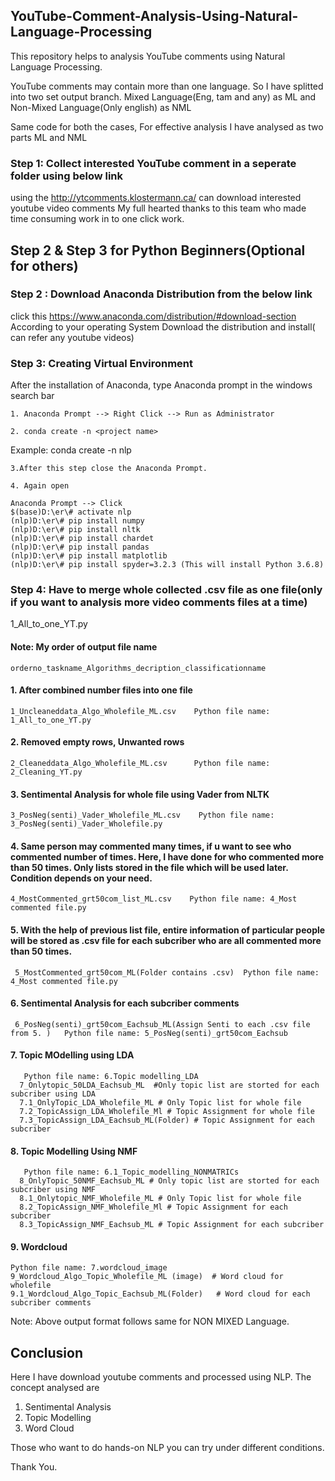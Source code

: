 ## YouTube-Comment-Analysis-Using-Natural-Language-Processing
This repository helps to analysis YouTube comments using Natural Language Processing.

YouTube comments may contain more than one language. So I have splitted into two set output branch. Mixed Language(Eng, tam and any) as ML and Non-Mixed Language(Only english) as NML

Same code for both the cases, For effective analysis I have analysed as two parts ML and NML

### Step 1: Collect interested YouTube comment in a seperate folder using below link ##

using the http://ytcomments.klostermann.ca/ can download interested youtube video comments
My full hearted thanks to this team who made time consuming work in to one click work.

## Step 2 &  Step 3 for Python Beginners(Optional for others)

### Step 2 : Download Anaconda Distribution from the below link ###

click  this https://www.anaconda.com/distribution/#download-section 
According to your operating System Download the distribution and install( can refer any youtube videos)

### Step 3: Creating Virtual Environment ###

After the installation of Anaconda, type Anaconda prompt in the windows search bar 

    1. Anaconda Prompt --> Right Click --> Run as Administrator 

    2. conda create -n <project name>

Example:
     conda create -n nlp

    3.After this step close the Anaconda Prompt.

    4. Again open

    Anaconda Prompt --> Click
    $(base)D:\er\# activate nlp
    (nlp)D:\er\# pip install numpy
    (nlp)D:\er\# pip install nltk
    (nlp)D:\er\# pip install chardet
    (nlp)D:\er\# pip install pandas
    (nlp)D:\er\# pip install matplotlib
    (nlp)D:\er\# pip install spyder=3.2.3 (This will install Python 3.6.8)
    
  
### Step 4: Have to merge whole collected .csv file as one file(only if you want to analysis more video comments files at a time)

1_All_to_one_YT.py

#### Note: My order of output file name
    orderno_taskname_Algorithms_decription_classificationname
#### 1. After combined number files into one file  
    1_Uncleaneddata_Algo_Wholefile_ML.csv    Python file name: 1_All_to_one_YT.py      
#### 2. Removed empty rows, Unwanted rows 
    2_Cleaneddata_Algo_Wholefile_ML.csv      Python file name: 2_Cleaning_YT.py
#### 3. Sentimental Analysis for whole file using Vader from NLTK
    3_PosNeg(senti)_Vader_Wholefile_ML.csv    Python file name: 3_PosNeg(senti)_Vader_Wholefile.py
#### 4. Same person may commented many times, if u want to see who commented number of times. Here, I have done for who commented more than 50 times. Only lists stored in the file which will be used later. Condition depends on your need.         
    4_MostCommented_grt50com_list_ML.csv    Python file name: 4_Most commented file.py
#### 5. With the help of previous list file, entire information of particular people will be stored as .csv file for each subcriber who are all commented more than 50 times.              
     5_MostCommented_grt50com_ML(Folder contains .csv)  Python file name: 4_Most commented file.py
#### 6. Sentimental Analysis for each subcriber comments
     6_PosNeg(senti)_grt50com_Eachsub_ML(Assign Senti to each .csv file from 5. )   Python file name: 5_PosNeg(senti)_grt50com_Eachsub
#### 7. Topic MOdelling using LDA 
       Python file name: 6.Topic modelling_LDA 
      7_Onlytopic_50LDA_Eachsub_ML  #Only topic list are storted for each subcriber using LDA
      7.1_OnlyTopic_LDA_Wholefile_ML # Only Topic list for whole file
      7.2_TopicAssign_LDA_Wholefile_Ml # Topic Assignment for whole file
      7.3_TopicAssign_LDA_Eachsub_ML(Folder) # Topic Assignment for each subcriber
#### 8. Topic Modelling Using NMF
       Python file name: 6.1_Topic_modelling_NONMATRICs
      8_OnlyTopic_50NMF_Eachsub_ML # Only topic list are storted for each subcriber using NMF
      8.1_Onlytopic_NMF_Wholefile_ML # Only Topic list for whole file
      8.2_TopicAssign_NMF_Wholefile_Ml # Topic Assignment for each subcriber
      8.3_TopicAssign_NMF_Eachsub_ML # Topic Assignment for each subcriber  
#### 9. Wordcloud     
    Python file name: 7.wordcloud_image
    9_Wordcloud_Algo_Topic_Wholefile_ML (image)  # Word cloud for wholefile                             
    9.1_Wordcloud_Algo_Topic_Eachsub_ML(Folder)   # Word cloud for each subcriber comments 
    
Note: Above output format follows same for NON MIXED Language.

## Conclusion

Here I have download youtube comments  and processed using NLP. The concept analysed are

1. Sentimental Analysis
2. Topic Modelling
3. Word Cloud

Those who want to do hands-on NLP you can try under different conditions.

Thank You.




